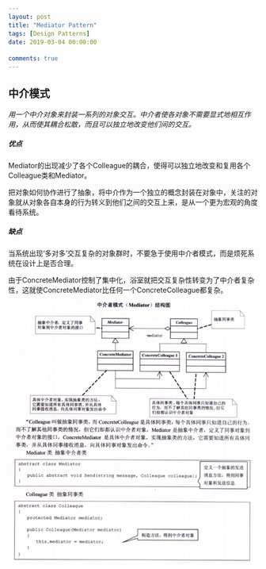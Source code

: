 ```yaml
---
layout: post
title: "Mediator Pattern"
tags: [Design Patterns]
date: 2019-03-04 00:00:00

comments: true
---  
```


## 中介模式  

*用一个中介对象来封装一系列的对象交互。中介者使各对象不需要显式地相互作用，从而使其耦合松散，而且可以独立地改变他们间的交互。*   

##### 优点  

Mediator的出现减少了各个Colleague的耦合，使得可以独立地改变和复用各个Colleague类和Mediator。

把对象如何协作进行了抽象，将中介作为一个独立的概念封装在对象中，关注的对象就从对象各自本身的行为转义到他们之间的交互上来，是从一个更为宏观的角度看待系统。

##### 缺点  

当系统出现‘多对多’交互复杂的对象群时，不要急于使用中介者模式，而是烦死系统在设计上是否合理。

由于ConcreteMediator控制了集中化，浴室就把交互复杂性转变为了中介者复杂性，这就使ConcreteMediator比任何一个ConcreteColleague都复杂。

![Builder-Pattern](/assets/gallery/mediator.png)    

<!--more-->  